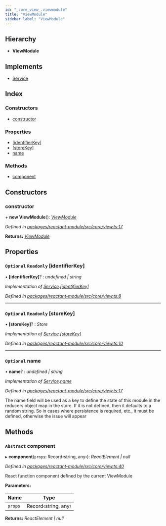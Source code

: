 ```yaml
---
id: "_core_view_.viewmodule"
title: "ViewModule"
sidebar_label: "ViewModule"
---
```


## Hierarchy

* **ViewModule**

## Implements

* [Service](../interfaces/_interfaces_.service.md)

## Index

### Constructors

* [constructor](_core_view_.viewmodule.md#constructor)

### Properties

* [[identifierKey]](_core_view_.viewmodule.md#optional-readonly-[identifierkey])
* [[storeKey]](_core_view_.viewmodule.md#optional-readonly-[storekey])
* [name](_core_view_.viewmodule.md#optional-name)

### Methods

* [component](_core_view_.viewmodule.md#abstract-component)

## Constructors

###  constructor

\+ **new ViewModule**(): *[ViewModule](_core_view_.viewmodule.md)*

*Defined in [packages/reactant-module/src/core/view.ts:17](https://github.com/unadlib/reactant/blob/5e7c46f4/packages/reactant-module/src/core/view.ts#L17)*

**Returns:** *[ViewModule](_core_view_.viewmodule.md)*

## Properties

### `Optional` `Readonly` [identifierKey]

• **[identifierKey]**? : *undefined | string*

*Implementation of [Service](../interfaces/_interfaces_.service.md).[[identifierKey]](../interfaces/_interfaces_.service.md#optional-[identifierkey])*

*Defined in [packages/reactant-module/src/core/view.ts:8](https://github.com/unadlib/reactant/blob/5e7c46f4/packages/reactant-module/src/core/view.ts#L8)*

___

### `Optional` `Readonly` [storeKey]

• **[storeKey]**? : *Store*

*Implementation of [Service](../interfaces/_interfaces_.service.md).[[storeKey]](../interfaces/_interfaces_.service.md#optional-readonly-[storekey])*

*Defined in [packages/reactant-module/src/core/view.ts:10](https://github.com/unadlib/reactant/blob/5e7c46f4/packages/reactant-module/src/core/view.ts#L10)*

___

### `Optional` name

• **name**? : *undefined | string*

*Implementation of [Service](../interfaces/_interfaces_.service.md).[name](../interfaces/_interfaces_.service.md#optional-name)*

*Defined in [packages/reactant-module/src/core/view.ts:17](https://github.com/unadlib/reactant/blob/5e7c46f4/packages/reactant-module/src/core/view.ts#L17)*

The name field will be used as a key to define the state of this module in the reducers object map in the store.
If it is not defined, then it defaults to a random string.
So in cases where persistence is required, etc., it must be defined, otherwise the issue will appear

## Methods

### `Abstract` component

▸ **component**(`props`: Record‹string, any›): *ReactElement | null*

*Defined in [packages/reactant-module/src/core/view.ts:40](https://github.com/unadlib/reactant/blob/5e7c46f4/packages/reactant-module/src/core/view.ts#L40)*

React function component defined by the current ViewModule

**Parameters:**

Name | Type |
------ | ------ |
`props` | Record‹string, any› |

**Returns:** *ReactElement | null*

